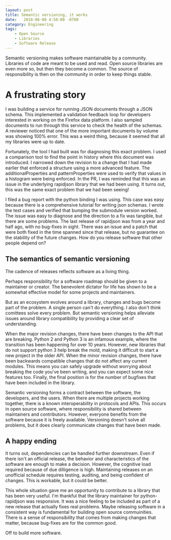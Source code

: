 ```yaml
---
layout: post
title: Semantic versioning, it works
date:   2018-06-08 4:50:00 -0700
category: Engineering
tags:
    - Open Source
    - Libraries
    - Software Release
---
```


Semantic versioning makes software maintainable by a community.
Libraries of code are meant to be used and read.
Open source libraries are even more so, but then they become a common.
The source of responsibility is then on the community in order to keep things stable.

# A frustrating story

I was building a service for running JSON documents through a JSON schema.
This implemented a validation feedback loop for developers interested in working on the Firefox data platform.
I also sampled documents to run through this service to check the health of the schemas.
A reviewer noticed that one of the more important documents by volume was showing 100% error.
This was a weird thing, because it seemed that all my libraries were up to date.

Fortunately, the tool I had built was for diagnosing this exact problem.
I used a comparison tool to find the point in history where this document was introduced.
I narrowed down the revision to a change that I had made earlier that enforced a structure using a more advanced feature.
The additionalProperties and patternProperties were used to verify that values in a histogram were being enforced.
In the PR, I was reminded that this was an issue in the underlying rapidjson library that we had been using.
It turns out, this was the same exact problem that we had been seeing!

I filed a bug report with the python binding I was using.
This case was easy because there is a comprehensive tutorial for writing json schemas.
I wrote the test cases and verified that bumping the submodule version worked.
The issue was easy to diagnose and the direction to a fix was tangible, but there are some problems.
The last release of rapidjson was from a year and half ago, with no bug-fixes in sight.
There was an issue and a patch that were both fixed in the time spanned since that release, but no guarantee on the stability of the future changes.
How do you release software that other people depend on?

## The semantics of semantic versioning

The cadence of releases reflects software as a living thing.

Perhaps responsibility for a software roadmap should be given to a maintainer or creator.
The benevolent dictator for life has shown to be a somewhat effective model for some projects and maintainers.

But as an ecosystem evolves around a library, changes and bugs become part of the problem.
A single person can't do everything.
I also don't think comittees solve every problem.
But semantic versioning helps alleviate issues around library compatibility by providing a clear set of understanding.

When the major revision changes, there have been changes to the API that are breaking.
Python 2 and Python 3 is an infamous example, where the transition has been happening for over 10 years.
However, new libraries that do not support python 3 help break the mold, making it difficult to start a new project in the older API.
When the minor revision changes, there have been backwards compatible changes that do not affect any current modules.
This means you can safely upgrade without worrying about breaking the code you've been writing, and you can expect some nice features too.
Finally, the final position is for the number of bugfixes that have been included in the library.

Semantic versioning forms a contract between the software, the developers, and the users.
When there are multiple projects working together, there is a known interoperability in protocols and APIs.
This occurs in open source software, where responsibility is shared between maintainers and contributors.
However, everyone benefits from the software because it is freely available.
Versioning doesn't solve all problems, but it does clearly communicate changes that have been made.

## A happy ending

It turns out, dependencies can be handled further downstream.
Even if there isn't an official release, the behavior and characteristics of the software are enough to make a decision.
However, the cognitive load required because of due dilligence is high.
Maintaining releases on an unofficial schedule requires testing, auditing, and being confident of changes.
This is workable, but it could be better.

This whole situation gave me an opportunity to contribute to a library that has been very useful.
I'm thankful that the library maintainer for python-rapidjson was responsive.
It was a nice feeling to be included as part of a new release that actually fixes real problems.
Maybe releasing software in a consistent way is fundamental for building open source commuinities.
There is a sense of responsibility that comes from making changes that matter, because bug-fixes are for the common good.

Off to build more software.